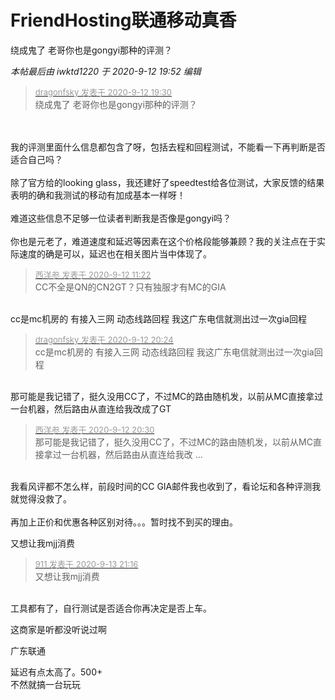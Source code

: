 # FriendHosting联通移动真香


绕成鬼了 老哥你也是gongyi那种的评测？

<i class="pstatus"> 本帖最后由 iwktd1220 于 2020-9-12 19:52 编辑 </i><br />
<div class="quote"><blockquote><font size="2"><a href="https://www.hostloc.com/forum.php?mod=redirect&amp;goto=findpost&amp;pid=9160444&amp;ptid=742711" target="_blank"><font color="#999999">dragonfsky 发表于 2020-9-12 19:30</font></a></font><br />
绕成鬼了 老哥你也是gongyi那种的评测？</blockquote></div><br />
<br />
我的评测里面什么信息都包含了呀，包括去程和回程测试，不能看一下再判断是否适合自己吗？<br />
<br />
除了官方给的looking glass，我还建好了speedtest给各位测试，大家反馈的结果表明的确和我测试的移动有加成基本一样呀！<br />
<br />
难道这些信息不足够一位读者判断我是否像是gongyi吗？<br />
<br />
你也是元老了，难道速度和延迟等因素在这个价格段能够兼顾？我的关注点在于实际速度的确是可以，延迟也在相关图片当中体现了。

<div class="quote"><blockquote><font size="2"><a href="https://www.hostloc.com/forum.php?mod=redirect&amp;goto=findpost&amp;pid=9157975&amp;ptid=742711" target="_blank"><font color="#999999">西洋参 发表于 2020-9-12 11:22</font></a></font><br />
CC不全是QN的CN2GT？只有独服才有MC的GIA</blockquote></div><br />
cc是mc机房的 有接入三网 动态线路回程 我这广东电信就测出过一次gia回程

<div class="quote"><blockquote><font size="2"><a href="https://www.hostloc.com/forum.php?mod=redirect&amp;goto=findpost&amp;pid=9160726&amp;ptid=742711" target="_blank"><font color="#999999">dragonfsky 发表于 2020-9-12 20:24</font></a></font><br />
cc是mc机房的 有接入三网 动态线路回程 我这广东电信就测出过一次gia回程</blockquote></div><br />
那可能是我记错了，挺久没用CC了，不过MC的路由随机发，以前从MC直接拿过一台机器，然后路由从直连给我改成了GT

<div class="quote"><blockquote><font size="2"><a href="https://www.hostloc.com/forum.php?mod=redirect&amp;goto=findpost&amp;pid=9160753&amp;ptid=742711" target="_blank"><font color="#999999">西洋参 发表于 2020-9-12 20:30</font></a></font><br />
那可能是我记错了，挺久没用CC了，不过MC的路由随机发，以前从MC直接拿过一台机器，然后路由从直连给我改 ...</blockquote></div><br />
我看风评都不怎么样，前段时间的CC GIA邮件我也收到了，看论坛和各种评测我就觉得没救了。<br />
<br />
再加上正价和优惠各种区别对待。。。暂时找不到买的理由。

又想让我mjj消费

<div class="quote"><blockquote><font size="2"><a href="https://www.hostloc.com/forum.php?mod=redirect&amp;goto=findpost&amp;pid=9165164&amp;ptid=742711" target="_blank"><font color="#999999">911 发表于 2020-9-13 21:16</font></a></font><br />
又想让我mjj消费</blockquote></div><br />
工具都有了，自行测试是否适合你再决定是否上车。

这商家是听都没听说过啊<img id="aimg_twS4M" onclick="zoom(this, this.src, 0, 0, 0)" class="zoom" src="https://cdn.jsdelivr.net/gh/hishis/forum-master/public/images/patch.gif" onmouseover="img_onmouseoverfunc(this)" onload="thumbImg(this)" border="0" alt="" />

广东联通<br />
<img id="aimg_yo8kr" onclick="zoom(this, this.src, 0, 0, 0)" class="zoom" src="https://i.loli.net/2020/09/13/THdeSlrEz5qxug7.jpg" onmouseover="img_onmouseoverfunc(this)" onload="thumbImg(this)" border="0" alt="" />

延迟有点太高了。500+ <br />
不然就搞一台玩玩
